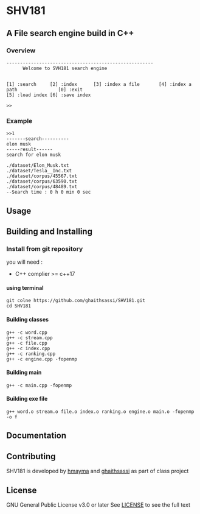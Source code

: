 # SHV181 
## A File search engine build in C++
### Overview
    ------------------------------------------------------
          Welcome to SVH181 search engine


    [1] :search     [2] :index      [3] :index a file       [4] :index a path               [0] :exit
    [5] :load index [6] :save index

    >>
### Example
    >>1
    -------search----------
    elon musk
    -----result------
    search for elon musk
    
    ./dataset/Elon_Musk.txt
    ./dataset/Tesla__Inc.txt
    ./dataset/corpus/45567.txt
    ./dataset/corpus/63590.txt
    ./dataset/corpus/48489.txt
    --Search time : 0 h 0 min 0 sec

## Usage



## Building and Installing


### Install from git repository

you will need :
* C++ complier >= c++17

#### using terminal 
    git colne https://github.com/ghaithsassi/SHV181.git
    cd SHV181
#### Building classes
    g++ -c word.cpp 
    g++ -c stream.cpp 
    g++ -c file.cpp 
    g++ -c index.cpp 
    g++ -c ranking.cpp
    g++ -c engine.cpp -fopenmp
#### Building main 
    g++ -c main.cpp -fopenmp
#### Building exe file
    g++ word.o stream.o file.o index.o ranking.o engine.o main.o -fopenmp -o f
## Documentation


## Contributing
SHV181 is developed by [hmayma](https://github.com/ahmedyassine-hammami) and [ghaithsassi](https://github.com/ghaithsassi) as part of class project

## License
GNU General Public License v3.0 or later
See [LICENSE](LICENSE.md) to see the full text